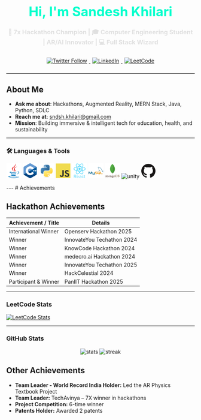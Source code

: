 <h1 align="center" style="font-size: 2.5em; color: #00ffcc; animation: glow 2s ease-in-out infinite;">
  Hi, I'm Sandesh Khilari
</h1>
<h3 align="center" style="color: #e0e0e0; margin-top: 10px;">
  🥇 7x Hackathon Champion | 🎓 Computer Engineering Student | AR/AI Innovator | 💻 Full Stack Wizard
</h3>

<p align="center" style="margin: 20px 0;">
  <a href="https://twitter.com/sande_ish" target="_blank">
    <img src="https://img.shields.io/twitter/follow/sande_ish?logo=twitter&style=for-the-badge&color=1DA1F2" alt="Twitter Follow" style="transition: transform 0.3s; margin: 5px;" onmouseover="this.style.transform='scale(1.1)';" onmouseout="this.style.transform='scale(1)';"/>
  </a>
  <a href="https://linkedin.com/in/sandesh-khilari-8458a2248/" target="_blank">
    <img src="https://img.shields.io/badge/LinkedIn-0077B5?style=for-the-badge&logo=linkedin&logoColor=white" alt="LinkedIn" style="transition: transform 0.3s; margin: 5px;" onmouseover="this.style.transform='scale(1.1)';" onmouseout="this.style.transform='scale(1)';"/>
  </a>
  <a href="https://www.leetcode.com/sandeshkhilari" target="_blank">
    <img src="https://img.shields.io/badge/LeetCode-FFA116?style=for-the-badge&logo=leetcode&logoColor=white" alt="LeetCode" style="transition: transform 0.3s; margin: 5px;" onmouseover="this.style.transform='scale(1.1)';" onmouseout="this.style.transform='scale(1)';"/>
  </a>
</p>

---

## About Me

-  **Ask me about**: Hackathons, Augmented Reality, MERN Stack, Java, Python, SDLC
-  **Reach me at**: [sndsh.khilari@gmail.com](mailto:sndsh.khilari@gmail.com)
-  **Mission**: Building immersive & intelligent tech for education, health, and sustainability

---
### 🛠️ Languages & Tools
<p align="left">
  <img src="https://raw.githubusercontent.com/devicons/devicon/master/icons/java/java-original.svg" alt="java" width="40" height="40"/>
  <img src="https://raw.githubusercontent.com/devicons/devicon/master/icons/cplusplus/cplusplus-original.svg" alt="cplusplus" width="40" height="40"/>
  <img src="https://raw.githubusercontent.com/devicons/devicon/master/icons/python/python-original.svg" alt="python" width="40" height="40"/>
  <img src="https://raw.githubusercontent.com/devicons/devicon/master/icons/javascript/javascript-original.svg" alt="javascript" width="40" height="40"/>
  <img src="https://raw.githubusercontent.com/devicons/devicon/master/icons/react/react-original-wordmark.svg" alt="react" width="40" height="40"/>
  <img src="https://raw.githubusercontent.com/devicons/devicon/master/icons/mysql/mysql-original-wordmark.svg" alt="mysql" width="40" height="40"/>
  <img src="https://raw.githubusercontent.com/devicons/devicon/master/icons/mongodb/mongodb-original-wordmark.svg" alt="mongodb" width="40" height="40"/>
  <img src="https://www.vectorlogo.zone/logos/unity3d/unity3d-icon.svg" alt="unity" width="40" height="40"/>
  <img src="https://raw.githubusercontent.com/devicons/devicon/master/icons/github/github-original.svg" alt="github" width="40" height="40"/>
</p>
---
# Achievements

## Hackathon Achievements

| Achievement / Title            | Details                   |
|-------------------------------|---------------------------|
| International Winner           | Openserv Hackathon 2025    |
| Winner                        | InnovateYou Techathon 2024 |
| Winner                        | KnowCode Hackathon 2024    |
| Winner                        | medecro.ai Hackathon 2024  |
| Winner                        | InnovateYou Techathon 2025 |
| Winner                        | HackCelestial 2024         |
| Participant & Winner          | PanIIT Hackathon 2025      |

---
### LeetCode Stats

[![LeetCode Stats](https://leetcard.jacoblin.cool/sandeshkhilari?theme=dark&font=Source%20Code%20Pro&ext=heatmap)](https://leetcode.com/sandeshkhilari/)

---
###  GitHub Stats

<p align="center">
  <img src="https://github-readme-stats.vercel.app/api?username=SandeshKhilari01&show_icons=true&theme=radical" alt="stats"/>
  <img src="https://streak-stats.demolab.com?user=SandeshKhilari01&theme=dark" alt="streak"/>
</p>


## Other Achievements

- **Team Leader - World Record India Holder:** Led the AR Physics Textbook Project  
- **Team Leader:** TechAvinya – 7X winner in hackathons  
- **Project Competition:** 6-time winner  
- **Patents Holder:** Awarded 2 patents
